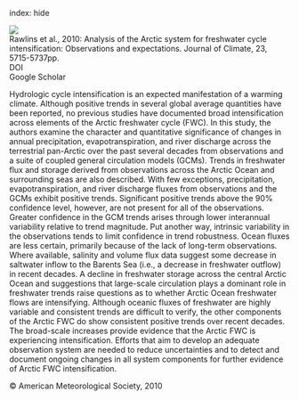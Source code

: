 index: hide

<div class="Citation">
    <div class="Citation-thumb CitationThumb-linked"  data-href="https://doi.org/10.1175/2010jcli3421.1">
      <img src="https://static.claimspace.cloud/climate-study-static/refs/thumbs/14/Rawlins_et_al_2010-thumb.png" />
    </div>

  <div class="Citation-body">
    <div class="Citation-text">Rawlins et al., 2010: Analysis of the Arctic system for freshwater cycle intensification: Observations and expectations. <span class="Article-journal">Journal of Climate, </span><span class="Article-volume">23, </span>5715-5737pp.</div>
    <div class="Citation-links">
      <div class="CitationLink" data-href="https://doi.org/10.1175/2010jcli3421.1">
        <div class="CitationLink-icon CitationLink-Doi"></div>
        <div class="CitationLink-text">DOI</div>
      </div>
      <div class="CitationLink" data-href="https://scholar.google.com/scholar?q=10.1175/2010jcli3421.1">
        <div class="CitationLink-icon CitationLink-Scholar"></div>
        <div class="CitationLink-text">Google Scholar</div>
      </div>
    </div>
  </div>
</div>

Hydrologic cycle intensification is an expected manifestation of a warming climate. Although positive trends in several global average quantities have been reported, no previous studies have documented broad intensification across elements of the Arctic freshwater cycle (FWC). In this study, the authors examine the character and quantitative significance of changes in annual precipitation, evapotranspiration, and river discharge across the terrestrial pan-Arctic over the past several decades from observations and a suite of coupled general circulation models (GCMs). Trends in freshwater flux and storage derived from observations across the Arctic Ocean and surrounding seas are also described. With few exceptions, precipitation, evapotranspiration, and river discharge fluxes from observations and the GCMs exhibit positive trends. Significant positive trends above the 90% confidence level, however, are not present for all of the observations. Greater confidence in the GCM trends arises through lower interannual variability relative to trend magnitude. Put another way, intrinsic variability in the observations tends to limit confidence in trend robustness. Ocean fluxes are less certain, primarily because of the lack of long-term observations. Where available, salinity and volume flux data suggest some decrease in saltwater inflow to the Barents Sea (i.e., a decrease in freshwater outflow) in recent decades. A decline in freshwater storage across the central Arctic Ocean and suggestions that large-scale circulation plays a dominant role in freshwater trends raise questions as to whether Arctic Ocean freshwater flows are intensifying. Although oceanic fluxes of freshwater are highly variable and consistent trends are difficult to verify, the other components of the Arctic FWC do show consistent positive trends over recent decades. The broad-scale increases provide evidence that the Arctic FWC is experiencing intensification. Efforts that aim to develop an adequate observation system are needed to reduce uncertainties and to detect and document ongoing changes in all system components for further evidence of Arctic FWC intensification.

<div class="Citation-copy">
&copy; American Meteorological Society, 2010
</div>